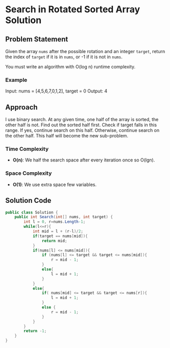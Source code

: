 # Search in Rotated Sorted Array Solution

## Problem Statement
Given the array `nums` after the possible rotation and an integer `target`, return the index of `target` if it is in `nums`, or -1 if it is not in `nums`.

You must write an algorithm with O(log n) runtime complexity.

### Example
Input: nums = [4,5,6,7,0,1,2], target = 0
Output: 4

## Approach
I use binary search. At any given time, one half of the array is sorted, the other half is not. Find out the sorted half first. Check if target falls in this range. If yes, continue search on this half. Otherwise, continue search on the other half. This half will become the new sub-problem. 

### Time Complexity
- **O(n)**: We half the search space after every iteration once so O(lgn).
### Space Complexity
- **O(1)**: We use extra space few variables.

## Solution Code
```C#
public class Solution {
    public int Search(int[] nums, int target) {
        int l = 0, r=nums.Length-1;
        while(l<=r){
            int mid = l + (r-l)/2;
            if(target == nums[mid]){
                return mid;
            }
            if(nums[l] <= nums[mid]){
                if (nums[l] <= target && target <= nums[mid]){
                    r = mid - 1;
                }
                else{
                    l = mid + 1;
                }
            }
            else{
                if( nums[mid] <= target && target <= nums[r]){
                    l = mid + 1;
                }
                else {
                    r = mid - 1;
                }
            }
        }
        return -1;
    }
}